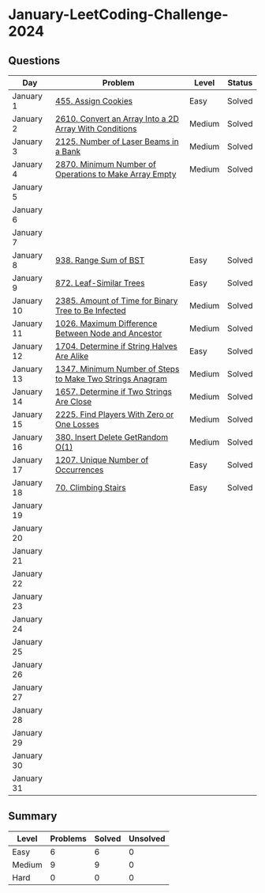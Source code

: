# January-LeetCoding-Challenge-2024

## Questions
| Day | Problem | Level | Status |
| --- | --- | --- | --- |
| January 1 | [455. Assign Cookies](https://leetcode.com/problems/assign-cookies/) | Easy | Solved |
| January 2 | [2610. Convert an Array Into a 2D Array With Conditions](https://leetcode.com/problems/convert-an-array-into-a-2d-array-with-conditions/) | Medium | Solved |
| January 3 | [2125. Number of Laser Beams in a Bank](https://leetcode.com/problems/number-of-laser-beams-in-a-bank/) | Medium | Solved |
| January 4 | [2870. Minimum Number of Operations to Make Array Empty](https://leetcode.com/problems/minimum-number-of-operations-to-make-array-empty/) | Medium | Solved |
| January 5 | []() |  |  |
| January 6 | []() |  |  |
| January 7 | []() |  |  |
| January 8 | [938. Range Sum of BST](https://leetcode.com/problems/range-sum-of-bst/) | Easy | Solved |
| January 9 | [872. Leaf-Similar Trees](https://leetcode.com/problems/leaf-similar-trees/) | Easy | Solved |
| January 10 | [2385. Amount of Time for Binary Tree to Be Infected](https://leetcode.com/problems/amount-of-time-for-binary-tree-to-be-infected/) | Medium | Solved |
| January 11 | [1026. Maximum Difference Between Node and Ancestor](https://leetcode.com/problems/maximum-difference-between-node-and-ancestor/) | Medium | Solved |
| January 12 | [1704. Determine if String Halves Are Alike](https://leetcode.com/problems/determine-if-string-halves-are-alike/) | Easy | Solved |
| January 13 | [1347. Minimum Number of Steps to Make Two Strings Anagram](https://leetcode.com/problems/minimum-number-of-steps-to-make-two-strings-anagram/) | Medium | Solved |
| January 14 | [1657. Determine if Two Strings Are Close](https://leetcode.com/problems/determine-if-two-strings-are-close/) | Medium | Solved |
| January 15 | [2225. Find Players With Zero or One Losses](https://leetcode.com/problems/find-players-with-zero-or-one-losses/) | Medium | Solved |
| January 16 | [380. Insert Delete GetRandom O(1)](https://leetcode.com/problems/insert-delete-getrandom-o1/) | Medium | Solved |
| January 17 | [1207. Unique Number of Occurrences](https://leetcode.com/problems/unique-number-of-occurrences/) | Easy | Solved |
| January 18 | [70. Climbing Stairs](https://leetcode.com/problems/climbing-stairs/) | Easy | Solved |
| January 19 | []() |  |  |
| January 20 | []() |  |  |
| January 21 | []() |  |  |
| January 22 | []() |  |  |
| January 23 | []() |  |  |
| January 24 | []() |  |  |
| January 25 | []() |  |  |
| January 26 | []() |  |  |
| January 27 | []() |  |  |
| January 28 | []() |  |  |
| January 29 | []() |  |  |
| January 30 | []() |  |  |
| January 31 | []() |  |  |


## Summary
| Level  | Problems | Solved | Unsolved |
| ---    | --- | --- | --- |
| Easy   | 6 | 6 | 0 |
| Medium | 9 | 9 | 0 |
| Hard   | 0 | 0 | 0 |
